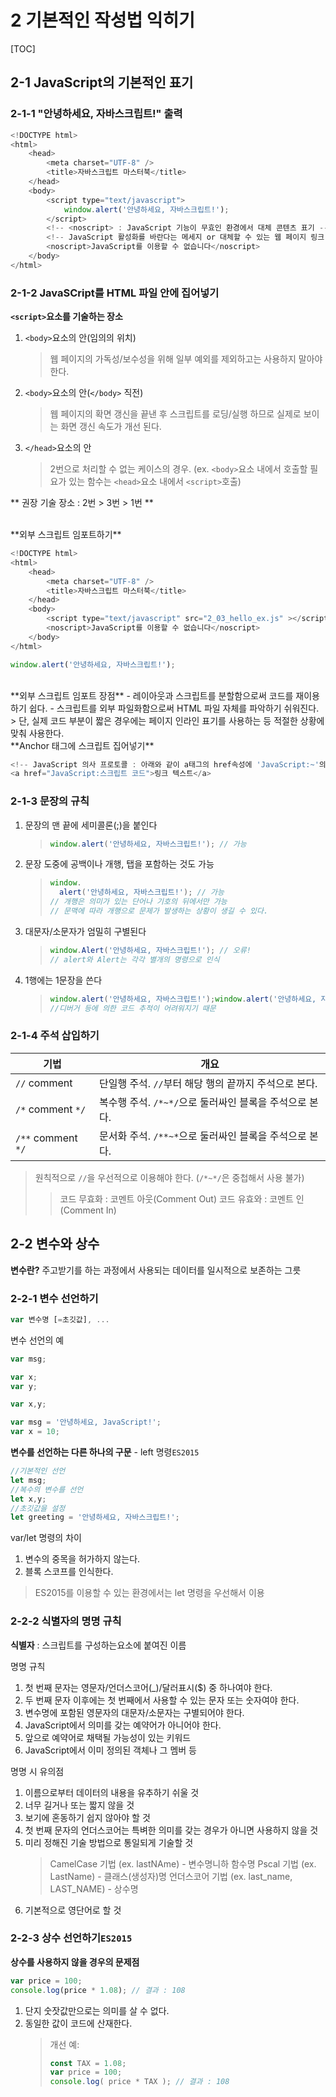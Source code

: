 # 2 기본적인 작성법 익히기
[TOC]

## 2-1 JavaScript의 기본적인 표기

### 2-1-1 "안녕하세요, 자바스크립트!" 출력
```javascript
<!DOCTYPE html>
<html>
    <head>
        <meta charset="UTF-8" />
        <title>자바스크립트 마스터북</title>
    </head>
    <body>
        <script type="text/javascript">
            window.alert('안녕하세요, 자바스크립트!');
        </script>
        <!-- <noscript> : JavaScript 기능이 무효인 환경에서 대체 콘텐츠 표기 -->
        <!-- JavaScript 활성화를 바란다는 메세지 or 대체할 수 있는 웹 페이지 링크 -->
        <noscript>JavaScript를 이용할 수 없습니다</noscript>
    </body>
</html>
```

### 2-1-2 JavaSCript를 HTML 파일 안에 집어넣기

**`<script>`요소를 기술하는 장소**

1. `<body>`요소의 안(임의의 위치)
	> 웹 페이지의 가독성/보수성을 위해 일부 예외를 제외하고는 사용하지 말아야 한다.
	
2. `<body>`요소의 안(`</body>` 직전)
	> 웹 페이지의 확면 갱신을 끝낸 후 스크립트를 로딩/실행 하므로 실제로 보이는 화면 갱신 속도가 개선 된다.

3. `</head>`요소의 안
	> 2번으로 처리할 수 없는 케이스의 경우. (ex. `<body>`요소 내에서 호출할 필요가 있는 함수는 `<head>`요소 내에서 `<script>`호출)

** 권장 기술 장소 : 2번 > 3번 > 1번 **

<br>
**외부 스크립트 임포트하기**

```javascript
<!DOCTYPE html>
<html>
    <head>
        <meta charset="UTF-8" />
        <title>자바스크립트 마스터북</title>
    </head>
    <body>
        <script type="text/javascript" src="2_03_hello_ex.js" ></script>
        <noscript>JavaScript를 이용할 수 없습니다</noscript>
    </body>
</html>
```
```javascript
window.alert('안녕하세요, 자바스크립트!');
```
<br>
**외부 스크립트 임포트 장점**
- 레이아웃과 스크립트를 분할함으로써 코드를 재이용하기 쉽다.
- 스크립트를 외부 파일화함으로써 HTML 파일 자체를 파악하기 쉬워진다.
> 단, 실제 코드 부분이 짧은 경우에는 페이지 인라인 표기를 사용하는 등 적절한 상황에 맞춰 사용한다.

<br>
**Anchor 태그에 스크립트 집어넣기**

```javascript
<!-- JavaScript 의사 프로토콜 : 아래와 같이 a태그의 href속성에 'JavaScript:~'의 형식으로 스크립트를 넣는 기법 -->
<a href="JavaScript:스크립트 코드">링크 텍스트</a>
```

### 2-1-3 문장의 규칙

1. 문장의 맨 끝에 세미콜론(;)을 붙인다
	> ```javascript
	> window.alert('안녕하세요, 자바스크립트!'); // 가능
	> ```
2. 문장 도중에 공백이나 개행, 탭을 포함하는 것도 가능
	> ```javascript
	> window.
	> 	alert('안녕하세요, 자바스크립트!'); // 가능
	> // 개행은 의미가 있는 단어나 기호의 뒤에서만 가능
	> // 문맥에 따라 개행으로 문제가 발생하는 상황이 생길 수 있다.
	> ```
3. 대문자/소문자가 엄밀히 구별된다
	> ```javascript
	> window.Alert('안녕하세요, 자바스크립트!'); // 오류!
	> // alert와 Alert는 각각 별개의 명령으로 인식
	> ```
4. 1행에는 1문장을 쓴다
	> ```javascript
	> window.alert('안녕하세요, 자바스크립트!');window.alert('안녕하세요, 자바스크립트!'); //비추천
	> //디버거 등에 의한 코드 추적이 어려워지기 때문
	> ```

### 2-1-4 주석 삽입하기

| 기법 | 개요 |
|--------|--------|
|`//` comment|단일행 주석. `//`부터 해당 행의 끝까지 주석으로 본다.|
|`/*` comment `*/`|복수행 주석. `/*~*/`으로 둘러싸인 블록을 주석으로 본다.|
|`/**` comment `*/`|문서화 주석. `/**~*`으로 둘러싸인 블록을 주석으로 본다.|

> 원칙적으로 `//`을 우선적으로 이용해야 한다. (`/*~*/`은 중첩해서 사용 불가)
>> 코드 무효화 : 코멘트 아웃(Comment Out)
>> 코드 유효와 : 코멘트 인(Comment In)

## 2-2 변수와 상수
**변수란?** 주고받기를 하는 과정에서 사용되는 데이터를 일시적으로 보존하는 그릇

### 2-2-1 변수 선언하기
```javascript
var 변수명 [=초깃값], ...
```
변수 선언의 예
```javascript
var msg;
```
```javascript
var x;
var y;
```
```javascript
var x,y;
```
```javascript
var msg = '안녕하세요, JavaScript!';
var x = 10;
```
**변수를 선언하는 다른 하나의 구문** - left 명령`ES2015`
```javascript
//기본적인 선언
let msg;
//복수의 변수를 선언
let x,y;
//초깃값을 설정
let greeting = '안녕하세요, 자바스크립트!';
```
var/let 명령의 차이
1. 변수의 중목을 허가하지 않는다.
2. 블록 스코프를 인식한다.
> ES2015를 이용할 수 있는 환경에서는 let 명령을 우선해서 이용

### 2-2-2 식별자의 명명 규칙
**식별자** : 스크립트를 구성하는요소에 붙여진 이름

명명 규칙
1. 첫 번째 문자는 영문자/언더스코어(_)/달러표시($) 중 하나여야 한다.
2. 두 번째 문자 이후에는 첫 번째에서 사용할 수 있는 문자 또는 숫자여야 한다.
3. 변수명에 포함된 영문자의 대문자/소문자는 구별되어야 한다.
4. JavaScript에서 의미를 갖는 예약어가 아니어야 한다.
5. 앞으로 예약어로 채택될 가능성이 있는 키워드
6. JavaScript에서 이미 정의된 객체나 그 멤버 등

명명 시 유의점
1. 이름으로부터 데이터의 내용을 유추하기 쉬울 것
2. 너무 길거나 또는 짧지 않을 것
3. 보기에 혼동하기 쉽지 않아야 할 것
4. 첫 번째 문자의 언더스코어는 특벼한 의미를 갖는 경우가 아니면 사용하지 않을 것
5. 미리 정해진 기술 방법으로 통일되게 기술할 것
	> CamelCase 기법 (ex. lastNAme) - 변수명니하 함수명
	> Pscal 기법 (ex. LastName) - 클래스(생성자)명
	> 언더스코어 기법 (ex. last_name, LAST_NAME) - 상수명
6. 기본적으로 영단어로 할 것

### 2-2-3 상수 선언하기`ES2015`
**상수를 사용하지 않을 경우의 문제점**
```javascript
var price = 100;
console.log(price * 1.08); // 결과 : 108
```
1. 단지 숫잣값만으로는 의미를 살 수 없다.
2. 동일한 값이 코드에 산재한다.
	> 개선 예:
	> ```javascript
	> const TAX = 1.08;
	> var price = 100;
	> console.log( price * TAX ); // 결과 : 108
	> ```